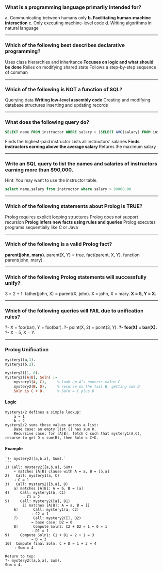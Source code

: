 ### What is a programming language primarily intended for?

a. Communicating between humans only
**b. Facilitating human-machine interaction**
c. Only executing machine-level code
d. Writing algorithms in natural language

---

### Which of the following best describes declarative programming?

Uses class hierarchies and inheritance
**Focuses on logic and what should be done**
Relies on modifying shared state
Follows a step-by-step sequence of comman

---

### Which of the following is NOT a function of SQL?

Querying data
**Writing low-level assembly code**
Creating and modifying database structures
Inserting and updating records


---

### What does the following query do?
```sql
SELECT name FROM instructor WHERE salary > (SELECT AVG(salary) FROM instructor);
```

Finds the highest-paid instructor
Lists all instructors' salaries
**Finds instructors earning above the average salary**
Returns the maximum salary


---

### Write an SQL query to list the names and salaries of instructors earning more than $90,000.
Hint: You may want to use the instructor table.

```sql
select name,salary from instructor where salary > 90000.00
```

---

### Which of the following statements about Prolog is TRUE?

Prolog requires explicit looping structures
Prolog does not support recursion
**Prolog infers new facts using rules and queries**
Prolog executes programs sequentially like C or Java

---

### Which of the following is a valid Prolog fact?

**parent(john, mary).**
parent(X, Y) = true.
fact(parent, X, Y).
function parent(john, mary).

---

### Which of the following Prolog statements will successfully unify?

3 = 2 + 1.
father(john, X) = parent(X, john).
X = john, X = mary.
**X = 5, Y = X.**

---

### Which of the following queries will FAIL due to unification rules?

?- X = foo(bar), Y = foo(bar).
?- point(X, 2) = point(3, Y).
**?- foo(X) = bar(X).**
?- X = 5, X = Y.

---

### Prolog Unification
```prolog
mystery1(a,1).
mystery1(b,2).

mystery2([], 0).
mystery2([A|B], Soln) :-
  	mystery1(A, C),     % look up A’s numeric value C
  	mystery2(B, D),     % recurse on the tail B, getting sum D
  	Soln is C + D.      % Soln = C plus D
```
#### Logic
	mystery1/2 defines a simple lookup:
		a → 1
		b → 2
	mystery2/2 sums those values across a list:
		Base case: an empty list [] has sum 0.
		Recursive case: for [A|B], fetch C such that mystery1(A,C), recurse to get D = sum(B), then Soln = C+D.

#### Example
	`?- mystery2([a,b,a], Sum).`
	```
	1) Call: mystery2([a,b,a], Sum)
		• matches [A|B] clause with A = a, B = [b,a]
	2)   Call: mystery1(a, C)
		→ C = 1
	3)   Call: mystery2([b,a], D)
		a) matches [A|B]: A = b, B = [a]
	4)     Call: mystery1(b, C1)
			→ C1 = 2
	5)     Call: mystery2([a], D1)
			i) matches [A|B]: A = a, B = []
		6)       Call: mystery1(a, C2)
				→ C2 = 1
		7)       Call: mystery2([], D2)
				→ base case: D2 = 0
		8)       Compute Soln2: C2 + D2 = 1 + 0 = 1  
				→ D1 = 1
	9)     Compute Soln1: C1 + D1 = 2 + 1 = 3  
				→ D = 3
	10)  Compute final Soln: C + D = 1 + 3 = 4  
		→ Sum = 4

	Return to top: 
	?- mystery2([a,b,a], Sum).
	Sum = 4.
```



